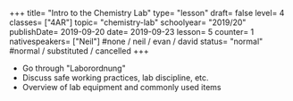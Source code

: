+++
title= "Intro to the Chemistry Lab"
type= "lesson"
draft= false
level= 4
classes= ["4AR"]
topic= "chemistry-lab"
schoolyear= "2019/20"
publishDate= 2019-09-20
date=  2019-09-23
lesson= 5
counter= 1
nativespeakers= ["Neil"] #none / neil / evan / david
status= "normal" #normal / substituted / cancelled
+++
- Go through "Laborordnung"
- Discuss safe working practices, lab discipline, etc.
- Overview of lab equipment and commonly used items
